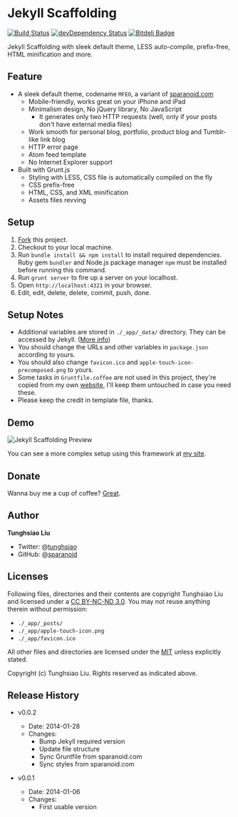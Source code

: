# Jekyll Scaffolding
[![Build Status](https://travis-ci.org/sparanoid/jekyll-scaffolding.png)](https://travis-ci.org/sparanoid/jekyll-scaffolding)
[![devDependency Status](https://david-dm.org/sparanoid/jekyll-scaffolding/dev-status.png)](https://david-dm.org/sparanoid/jekyll-scaffolding#info=devDependencies)
[![Bitdeli Badge](https://d2weczhvl823v0.cloudfront.net/sparanoid/jekyll-scaffolding/trend.png)](https://bitdeli.com/free)

Jekyll Scaffolding with sleek default theme, LESS auto-compile, prefix-free, HTML minification and more.

## Feature

- A sleek default theme, codename `MFEO`, a variant of [sparanoid.com](http://sparanoid.com/)
  - Mobile-friendly, works great on your iPhone and iPad
  - Minimalism design, No jQuery library, No JavaScript
    - It generates only two HTTP requests (well, only if your posts don't have external media files)
  - Work smooth for personal blog, portfolio, product blog and Tumblr-like link blog
  - HTTP error page
  - Atom feed template
  - No Internet Explorer support
- Built with Grunt.js
  - Styling with LESS, CSS file is automatically compiled on the fly
  - CSS prefix-free
  - HTML, CSS, and XML minification
  - Assets files revving

## Setup

1. [Fork](https://github.com/sparanoid/jekyll-scaffolding/fork) this project.
2. Checkout to your local machine.
3. Run `bundle install && npm install` to install required dependencies. Ruby gem `bundler` and Node.js package manager `npm` must be installed before running this command.
4. Run `grunt server` to fire up a server on your localhost.
5. Open `http://localhost:4321` in your browser.
6. Edit, edit, delete, delete, commit, push, done.

## Setup Notes

- Additional variables are stored in `./_app/_data/` directory. They can be accessed by Jekyll. ([More info](http://jekyllrb.com/docs/datafiles/))
- You should change the URLs and other variables in `package.json` according to yours.
- You should also change `favicon.ico` and `apple-touch-icon-precomposed.png` to yours.
- Some tasks in `Gruntfile.coffee` are not used in this project, they're copied from my own [website](https://github.com/sparanoid/sparanoid.com), I'll keep them untouched in case you need these.
- Please keep the credit in template file, thanks.

## Demo

<img src="https://raw.github.com/sparanoid/rsrc/jekyll-scaffolding/01-jekyll-scaffolding.png" alt="Jekyll Scaffolding Preview">

You can see a more complex setup using this framework at [my site](https://github.com/sparanoid/sparanoid.com).

## Donate

Wanna buy me a cup of coffee? [Great](http://sparanoid.com/donate/).

## Author

**Tunghsiao Liu**

- Twitter: @[tunghsiao](http://twitter.com/tunghsiao)
- GitHub: @[sparanoid](http://github.com/sparanoid)

## Licenses

Following files, directories and their contents are copyright Tunghsiao Liu and licensed under a [CC BY-NC-ND 3.0](http://creativecommons.org/licenses/by-nc-nd/3.0/). You may not reuse anything therein without permission:

- `./_app/_posts/`
- `./_app/apple-touch-icon.png`
- `./_app/favicon.ico`

All other files and directories are licensed under the [MIT](http://www.opensource.org/licenses/mit-license.php) unless explicitly stated.

Copyright (c) Tunghsiao Liu. Rights reserved as indicated above.

## Release History

- v0.0.2
  - Date: 2014-01-28
  - Changes:
    - Bump Jekyll required version
    - Update file structure
    - Sync Gruntfile from sparanoid.com
    - Sync styles from sparanoid.com

- v0.0.1
  - Date: 2014-01-06
  - Changes:
    - First usable version
